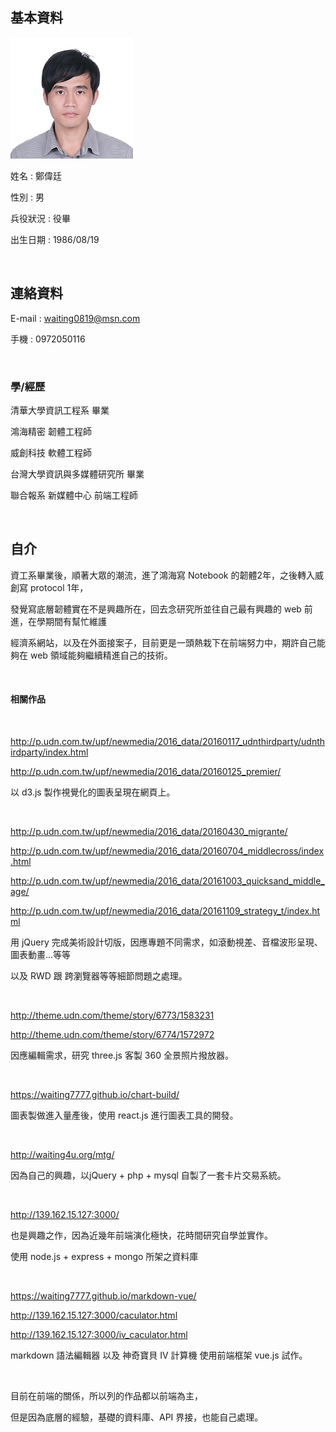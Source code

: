## 基本資料

![大頭照](h.jpg)

姓名 : 鄭偉廷

性別 : 男

兵役狀況 : 役畢

出生日期 : 1986/08/19

<br/>

## 連絡資料

E-mail : waiting0819@msn.com

手機 : 0972050116

<br/>

### 學/經歷

清華大學資訊工程系 畢業

鴻海精密  韌體工程師

威創科技  軟體工程師

台灣大學資訊與多媒體研究所 畢業

聯合報系 新媒體中心 前端工程師

<br/>

## 自介

資工系畢業後，順著大眾的潮流，進了鴻海寫 Notebook 的韌體2年，之後轉入威創寫 protocol 1年，

發覺寫底層韌體實在不是興趣所在，回去念研究所並往自己最有興趣的 web 前進，在學期間有幫忙維護

經濟系網站，以及在外面接案子，目前更是一頭熱栽下在前端努力中，期許自己能夠在 web 領域能夠繼續精進自己的技術。

<br/>

#### 相關作品

<br/>

http://p.udn.com.tw/upf/newmedia/2016_data/20160117_udnthirdparty/udnthirdparty/index.html

http://p.udn.com.tw/upf/newmedia/2016_data/20160125_premier/

以 d3.js 製作視覺化的圖表呈現在網頁上。

<br/>

http://p.udn.com.tw/upf/newmedia/2016_data/20160430_migrante/

http://p.udn.com.tw/upf/newmedia/2016_data/20160704_middlecross/index.html

http://p.udn.com.tw/upf/newmedia/2016_data/20161003_quicksand_middle_age/

http://p.udn.com.tw/upf/newmedia/2016_data/20161109_strategy_t/index.html

用 jQuery 完成美術設計切版，因應專題不同需求，如滾動視差、音檔波形呈現、圖表動畫...等等

以及 RWD 跟 跨瀏覽器等等細節問題之處理。

<br/>

http://theme.udn.com/theme/story/6773/1583231

http://theme.udn.com/theme/story/6774/1572972

因應編輯需求，研究 three.js 客製 360 全景照片撥放器。

<br/>

https://waiting7777.github.io/chart-build/

圖表製做進入量產後，使用 react.js 進行圖表工具的開發。

<br/>

http://waiting4u.org/mtg/

因為自己的興趣，以jQuery + php + mysql 自製了一套卡片交易系統。

<br/>

http://139.162.15.127:3000/

也是興趣之作，因為近幾年前端演化極快，花時間研究自學並實作。

使用 node.js + express + mongo 所架之資料庫

<br/>

https://waiting7777.github.io/markdown-vue/

http://139.162.15.127:3000/caculator.html

http://139.162.15.127:3000/iv_caculator.html

markdown 語法編輯器 以及 神奇寶貝 IV 計算機 使用前端框架 vue.js 試作。

<br/>

目前在前端的關係，所以列的作品都以前端為主，

但是因為底層的經驗，基礎的資料庫、API 界接，也能自己處理。
